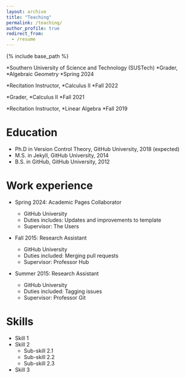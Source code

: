 ```yaml
---
layout: archive
title: "Teaching"
permalink: /teaching/
author_profile: true
redirect_from:
  - /resume
---
```


{% include base_path %}


*Southern University of Science and Technology (SUSTech)
*Grader,
 *Algebraic Geometry
 *Spring 2024

*Recitation Instructor,
 *Calculus II
 *Fall 2022

*Grader,
 *Calculus II
 *Fall 2021

*Recitation Instructor,
 *Linear Algebra
 *Fall 2019


Education
======
* Ph.D in Version Control Theory, GitHub University, 2018 (expected)
* M.S. in Jekyll, GitHub University, 2014
* B.S. in GitHub, GitHub University, 2012

Work experience
======
* Spring 2024: Academic Pages Collaborator
  * GitHub University
  * Duties includes: Updates and improvements to template
  * Supervisor: The Users

* Fall 2015: Research Assistant
  * GitHub University
  * Duties included: Merging pull requests
  * Supervisor: Professor Hub

* Summer 2015: Research Assistant
  * GitHub University
  * Duties included: Tagging issues
  * Supervisor: Professor Git
  
Skills
======
* Skill 1
* Skill 2
  * Sub-skill 2.1
  * Sub-skill 2.2
  * Sub-skill 2.3
* Skill 3

